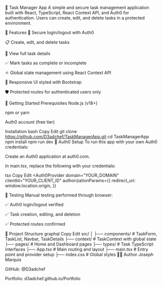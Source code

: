 📝 Task Manager App
A simple and secure task management application built with React, TypeScript, React Context API, and Auth0 for authentication. Users can create, edit, and delete tasks in a protected environment.

🔧 Features
🔐 Secure login/logout with Auth0

📋 Create, edit, and delete tasks

🔎 View full task details

✅ Mark tasks as complete or incomplete

⚛️ Global state management using React Context API

💅 Responsive UI styled with Bootstrap

🛡️ Protected routes for authenticated users only

🚀 Getting Started
Prerequisites
Node.js (v18+)

npm or yarn

Auth0 account (free tier)

Installation
bash
Copy
Edit
git clone https://github.com/D3adchef/TaskManagerApp.git
cd TaskManagerApp
npm install
npm run dev
🔐 Auth0 Setup
To run this app with your own Auth0 credentials:

Create an Auth0 application at auth0.com.

In main.tsx, replace the following with your credentials:

tsx
Copy
Edit
<Auth0Provider
  domain="YOUR_DOMAIN"
  clientId="YOUR_CLIENT_ID"
  authorizationParams={{
    redirect_uri: window.location.origin,
  }}
>
🧪 Testing
Manual testing performed through browser:

✅ Auth0 login/logout verified

✅ Task creation, editing, and deletion

✅ Protected routes confirmed

📁 Project Structure
graphql
Copy
Edit
src/
│
├── components/        # TaskForm, TaskList, Navbar, TaskDetails
├── context/           # TaskContext with global state
├── pages/             # Home and Dashboard pages
├── types/             # Task TypeScript interfaces
├── App.tsx            # Main routing and layout
├── main.tsx           # Entry point and provider setup
├── index.css          # Global styles
👨‍💻 Author
Joseph Marquis

GitHub: @D3adchef

Portfolio: d3adchef.github.io/Portfolio

